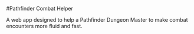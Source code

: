 #Pathfinder Combat Helper

A web app designed to help a Pathfinder Dungeon Master to
make combat encounters more fluid and fast.
